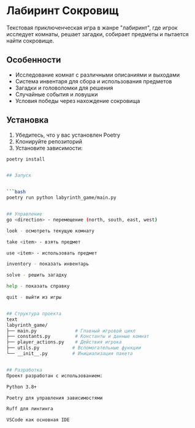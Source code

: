 # Лабиринт Сокровищ

Текстовая приключенческая игра в жанре "лабиринт", где игрок исследует комнаты, решает загадки, собирает предметы и пытается найти сокровище.

## Особенности

- Исследование комнат с различными описаниями и выходами
- Система инвентаря для сбора и использования предметов
- Загадки и головоломки для решения
- Случайные события и ловушки
- Условия победы через нахождение сокровища

## Установка

1. Убедитесь, что у вас установлен Poetry
2. Клонируйте репозиторий
3. Установите зависимости:

```bash
poetry install


## Запуск


```bash
poetry run python labyrinth_game/main.py


## Управление
go <direction> - перемещение (north, south, east, west)

look - осмотреть текущую комнату

take <item> - взять предмет

use <item> - использовать предмет

inventory - показать инвентарь

solve - решить загадку

help - показать справку

quit - выйти из игры


## Структура проекта
text
labyrinth_game/
├── main.py              # Главный игровой цикл
├── constants.py         # Константы и данные комнат
├── player_actions.py    # Действия игрока
├── utils.py            # Вспомогательные функции
└── __init__.py         # Инициализация пакета


## Разработка
Проект разработан с использованием:

Python 3.8+

Poetry для управления зависимостями

Ruff для линтинга

VSCode как основная IDE